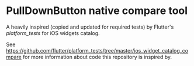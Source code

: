 # PullDownButton native compare tool

A heavily inspired (copied and updated for required tests) by Flutter's *platform_tests* for iOS widgets catalog.

See https://github.com/flutter/platform_tests/tree/master/ios_widget_catalog_compare for more information about code this repository is inspired by.